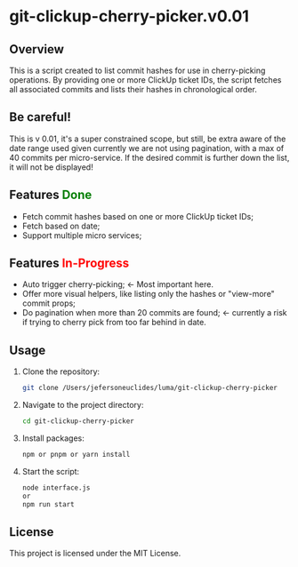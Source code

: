 # git-clickup-cherry-picker.v0.01

## Overview

This is a script created to list commit hashes for use in cherry-picking operations. By providing one or more ClickUp ticket IDs, the script fetches all associated commits and lists their hashes in chronological order.

## Be careful!

This is v 0.01, it's a super constrained scope, but still, be extra aware of the date range used given currently we are not using pagination, with a max of 40 commits per micro-service.
If the desired commit is further down the list, it will not be displayed!

## Features <span style="color:green">Done</span>

- Fetch commit hashes based on one or more ClickUp ticket IDs;
- Fetch based on date;
- Support multiple micro services;

## Features <span style="color:red">In-Progress</span>

- Auto trigger cherry-picking; <- Most important here.
- Offer more visual helpers, like listing only the hashes or "view-more" commit props;
- Do pagination when more than 20 commits are found; <- currently a risk if trying to cherry pick from too far behind in date.

## Usage

1. Clone the repository:
    ```sh
    git clone /Users/jefersoneuclides/luma/git-clickup-cherry-picker
    ```
2. Navigate to the project directory:
    ```sh
    cd git-clickup-cherry-picker
    ```
3. Install packages:
    ```sh
    npm or pnpm or yarn install
    ```
4. Start the script:
    ```sh
    node interface.js
    or
    npm run start
    ```

## License

This project is licensed under the MIT License.
